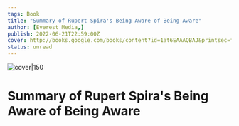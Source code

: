 ```yaml
---
tags: Book
title: "Summary of Rupert Spira's Being Aware of Being Aware"
author: [Everest Media,]
publish: 2022-06-21T22:59:00Z
cover: http://books.google.com/books/content?id=1at6EAAAQBAJ&printsec=frontcover&img=1&zoom=1&edge=curl&source=gbs_api
status: unread
---
```


![cover|150](http://books.google.com/books/content?id=1at6EAAAQBAJ&printsec=frontcover&img=1&zoom=1&edge=curl&source=gbs_api)
# Summary of Rupert Spira's Being Aware of Being Aware